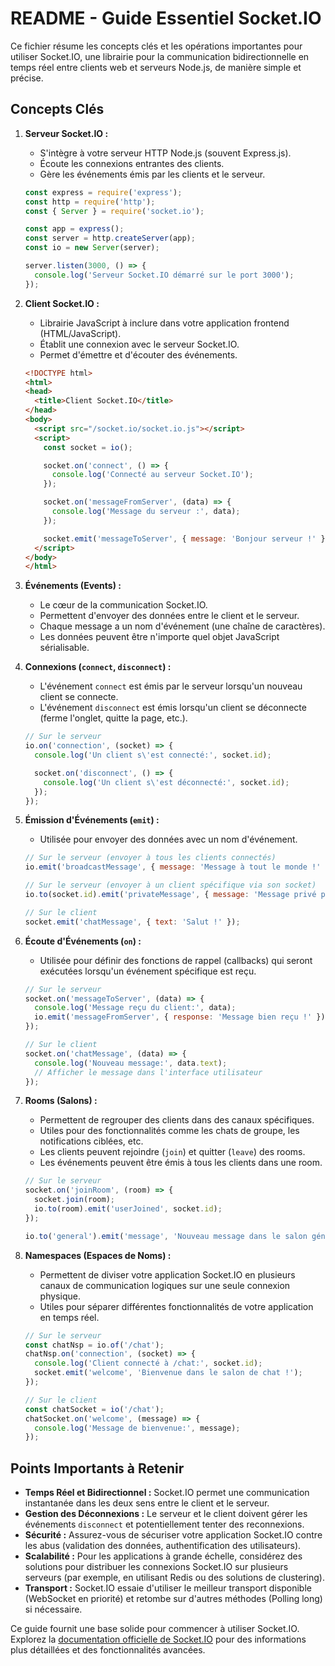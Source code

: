 # README - Guide Essentiel Socket.IO

Ce fichier résume les concepts clés et les opérations importantes pour utiliser Socket.IO, une librairie pour la communication bidirectionnelle en temps réel entre clients web et serveurs Node.js, de manière simple et précise.

## Concepts Clés

1.  **Serveur Socket.IO :**
    * S'intègre à votre serveur HTTP Node.js (souvent Express.js).
    * Écoute les connexions entrantes des clients.
    * Gère les événements émis par les clients et le serveur.

    ```javascript
    const express = require('express');
    const http = require('http');
    const { Server } = require('socket.io');

    const app = express();
    const server = http.createServer(app);
    const io = new Server(server);

    server.listen(3000, () => {
      console.log('Serveur Socket.IO démarré sur le port 3000');
    });
    ```

2.  **Client Socket.IO :**
    * Librairie JavaScript à inclure dans votre application frontend (HTML/JavaScript).
    * Établit une connexion avec le serveur Socket.IO.
    * Permet d'émettre et d'écouter des événements.

    ```html
    <!DOCTYPE html>
    <html>
    <head>
      <title>Client Socket.IO</title>
    </head>
    <body>
      <script src="/socket.io/socket.io.js"></script>
      <script>
        const socket = io();

        socket.on('connect', () => {
          console.log('Connecté au serveur Socket.IO');
        });

        socket.on('messageFromServer', (data) => {
          console.log('Message du serveur :', data);
        });

        socket.emit('messageToServer', { message: 'Bonjour serveur !' });
      </script>
    </body>
    </html>
    ```

3.  **Événements (Events) :**
    * Le cœur de la communication Socket.IO.
    * Permettent d'envoyer des données entre le client et le serveur.
    * Chaque message a un nom d'événement (une chaîne de caractères).
    * Les données peuvent être n'importe quel objet JavaScript sérialisable.

4.  **Connexions (`connect`, `disconnect`) :**
    * L'événement `connect` est émis par le serveur lorsqu'un nouveau client se connecte.
    * L'événement `disconnect` est émis lorsqu'un client se déconnecte (ferme l'onglet, quitte la page, etc.).

    ```javascript
    // Sur le serveur
    io.on('connection', (socket) => {
      console.log('Un client s\'est connecté:', socket.id);

      socket.on('disconnect', () => {
        console.log('Un client s\'est déconnecté:', socket.id);
      });
    });
    ```

5.  **Émission d'Événements (`emit`) :**
    * Utilisée pour envoyer des données avec un nom d'événement.

    ```javascript
    // Sur le serveur (envoyer à tous les clients connectés)
    io.emit('broadcastMessage', { message: 'Message à tout le monde !' });

    // Sur le serveur (envoyer à un client spécifique via son socket)
    io.to(socket.id).emit('privateMessage', { message: 'Message privé pour toi !' });

    // Sur le client
    socket.emit('chatMessage', { text: 'Salut !' });
    ```

6.  **Écoute d'Événements (`on`) :**
    * Utilisée pour définir des fonctions de rappel (callbacks) qui seront exécutées lorsqu'un événement spécifique est reçu.

    ```javascript
    // Sur le serveur
    socket.on('messageToServer', (data) => {
      console.log('Message reçu du client:', data);
      io.emit('messageFromServer', { response: 'Message bien reçu !' });
    });

    // Sur le client
    socket.on('chatMessage', (data) => {
      console.log('Nouveau message:', data.text);
      // Afficher le message dans l'interface utilisateur
    });
    ```

7.  **Rooms (Salons) :**
    * Permettent de regrouper des clients dans des canaux spécifiques.
    * Utiles pour des fonctionnalités comme les chats de groupe, les notifications ciblées, etc.
    * Les clients peuvent rejoindre (`join`) et quitter (`leave`) des rooms.
    * Les événements peuvent être émis à tous les clients dans une room.

    ```javascript
    // Sur le serveur
    socket.on('joinRoom', (room) => {
      socket.join(room);
      io.to(room).emit('userJoined', socket.id);
    });

    io.to('general').emit('message', 'Nouveau message dans le salon général !');
    ```

8.  **Namespaces (Espaces de Noms) :**
    * Permettent de diviser votre application Socket.IO en plusieurs canaux de communication logiques sur une seule connexion physique.
    * Utiles pour séparer différentes fonctionnalités de votre application en temps réel.

    ```javascript
    // Sur le serveur
    const chatNsp = io.of('/chat');
    chatNsp.on('connection', (socket) => {
      console.log('Client connecté à /chat:', socket.id);
      socket.emit('welcome', 'Bienvenue dans le salon de chat !');
    });

    // Sur le client
    const chatSocket = io('/chat');
    chatSocket.on('welcome', (message) => {
      console.log('Message de bienvenue:', message);
    });
    ```

## Points Importants à Retenir

* **Temps Réel et Bidirectionnel :** Socket.IO permet une communication instantanée dans les deux sens entre le client et le serveur.
* **Gestion des Déconnexions :** Le serveur et le client doivent gérer les événements `disconnect` et potentiellement tenter des reconnexions.
* **Sécurité :** Assurez-vous de sécuriser votre application Socket.IO contre les abus (validation des données, authentification des utilisateurs).
* **Scalabilité :** Pour les applications à grande échelle, considérez des solutions pour distribuer les connexions Socket.IO sur plusieurs serveurs (par exemple, en utilisant Redis ou des solutions de clustering).
* **Transport :** Socket.IO essaie d'utiliser le meilleur transport disponible (WebSocket en priorité) et retombe sur d'autres méthodes (Polling long) si nécessaire.

Ce guide fournit une base solide pour commencer à utiliser Socket.IO. Explorez la [documentation officielle de Socket.IO](https://socket.io/) pour des informations plus détaillées et des fonctionnalités avancées.